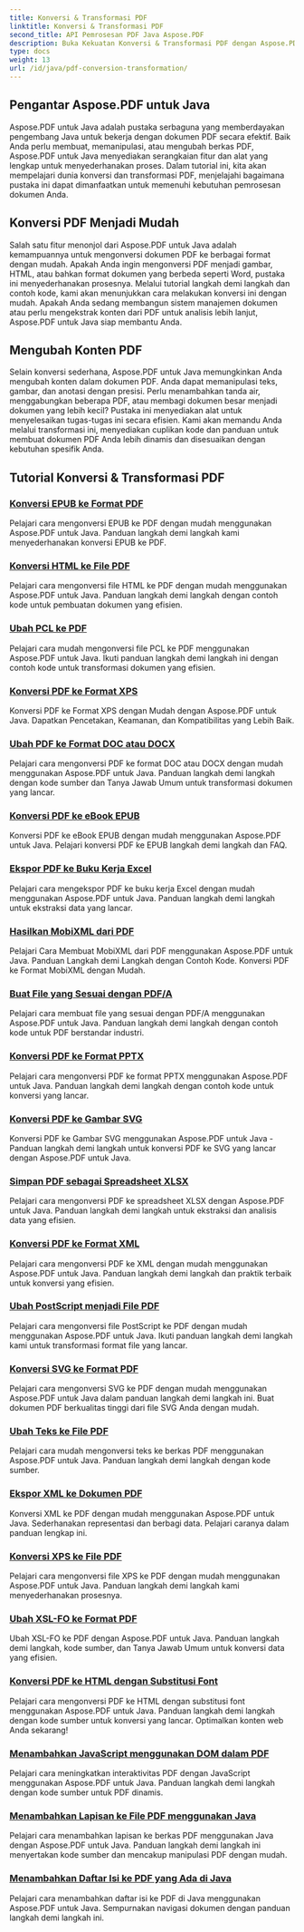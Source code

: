 ```yaml
---
title: Konversi & Transformasi PDF
linktitle: Konversi & Transformasi PDF
second_title: API Pemrosesan PDF Java Aspose.PDF
description: Buka Kekuatan Konversi & Transformasi PDF dengan Aspose.PDF untuk Java - Tutorial Komprehensif untuk Pengembang. Tingkatkan Keterampilan Pemrosesan PDF Anda Hari Ini!
type: docs
weight: 13
url: /id/java/pdf-conversion-transformation/
---
```


## Pengantar Aspose.PDF untuk Java

Aspose.PDF untuk Java adalah pustaka serbaguna yang memberdayakan pengembang Java untuk bekerja dengan dokumen PDF secara efektif. Baik Anda perlu membuat, memanipulasi, atau mengubah berkas PDF, Aspose.PDF untuk Java menyediakan serangkaian fitur dan alat yang lengkap untuk menyederhanakan proses. Dalam tutorial ini, kita akan mempelajari dunia konversi dan transformasi PDF, menjelajahi bagaimana pustaka ini dapat dimanfaatkan untuk memenuhi kebutuhan pemrosesan dokumen Anda.

## Konversi PDF Menjadi Mudah

Salah satu fitur menonjol dari Aspose.PDF untuk Java adalah kemampuannya untuk mengonversi dokumen PDF ke berbagai format dengan mudah. Apakah Anda ingin mengonversi PDF menjadi gambar, HTML, atau bahkan format dokumen yang berbeda seperti Word, pustaka ini menyederhanakan prosesnya. Melalui tutorial langkah demi langkah dan contoh kode, kami akan menunjukkan cara melakukan konversi ini dengan mudah. Apakah Anda sedang membangun sistem manajemen dokumen atau perlu mengekstrak konten dari PDF untuk analisis lebih lanjut, Aspose.PDF untuk Java siap membantu Anda.

## Mengubah Konten PDF

Selain konversi sederhana, Aspose.PDF untuk Java memungkinkan Anda mengubah konten dalam dokumen PDF. Anda dapat memanipulasi teks, gambar, dan anotasi dengan presisi. Perlu menambahkan tanda air, menggabungkan beberapa PDF, atau membagi dokumen besar menjadi dokumen yang lebih kecil? Pustaka ini menyediakan alat untuk menyelesaikan tugas-tugas ini secara efisien. Kami akan memandu Anda melalui transformasi ini, menyediakan cuplikan kode dan panduan untuk membuat dokumen PDF Anda lebih dinamis dan disesuaikan dengan kebutuhan spesifik Anda.

## Tutorial Konversi & Transformasi PDF
### [Konversi EPUB ke Format PDF](./convert-epub-to-pdf-format/)
Pelajari cara mengonversi EPUB ke PDF dengan mudah menggunakan Aspose.PDF untuk Java. Panduan langkah demi langkah kami menyederhanakan konversi EPUB ke PDF.
### [Konversi HTML ke File PDF](./convert-html-to-pdf-files/)
Pelajari cara mengonversi file HTML ke PDF dengan mudah menggunakan Aspose.PDF untuk Java. Panduan langkah demi langkah dengan contoh kode untuk pembuatan dokumen yang efisien.
### [Ubah PCL ke PDF](./transform-pcl-to-pdfs/)
Pelajari cara mudah mengonversi file PCL ke PDF menggunakan Aspose.PDF untuk Java. Ikuti panduan langkah demi langkah ini dengan contoh kode untuk transformasi dokumen yang efisien.
### [Konversi PDF ke Format XPS](./convert-pdfs-to-xps-format/)
Konversi PDF ke Format XPS dengan Mudah dengan Aspose.PDF untuk Java. Dapatkan Pencetakan, Keamanan, dan Kompatibilitas yang Lebih Baik.
### [Ubah PDF ke Format DOC atau DOCX](./change-pdfs-to-doc-or-docx-format/)
Pelajari cara mengonversi PDF ke format DOC atau DOCX dengan mudah menggunakan Aspose.PDF untuk Java. Panduan langkah demi langkah dengan kode sumber dan Tanya Jawab Umum untuk transformasi dokumen yang lancar.
### [Konversi PDF ke eBook EPUB](./convert-pdfs-to-epub-ebooks/)
Konversi PDF ke eBook EPUB dengan mudah menggunakan Aspose.PDF untuk Java. Pelajari konversi PDF ke EPUB langkah demi langkah dan FAQ.
### [Ekspor PDF ke Buku Kerja Excel](./export-pdfs-to-excel-workbooks/)
Pelajari cara mengekspor PDF ke buku kerja Excel dengan mudah menggunakan Aspose.PDF untuk Java. Panduan langkah demi langkah untuk ekstraksi data yang lancar.
### [Hasilkan MobiXML dari PDF](./generate-mobixml-from-pdfs/)
Pelajari Cara Membuat MobiXML dari PDF menggunakan Aspose.PDF untuk Java. Panduan Langkah demi Langkah dengan Contoh Kode. Konversi PDF ke Format MobiXML dengan Mudah.
### [Buat File yang Sesuai dengan PDF/A](./create-pdfa-compliant-files/)
Pelajari cara membuat file yang sesuai dengan PDF/A menggunakan Aspose.PDF untuk Java. Panduan langkah demi langkah dengan contoh kode untuk PDF berstandar industri.
### [Konversi PDF ke Format PPTX](./convert-pdfs-to-pptx-format/)
Pelajari cara mengonversi PDF ke format PPTX menggunakan Aspose.PDF untuk Java. Panduan langkah demi langkah dengan contoh kode untuk konversi yang lancar.
### [Konversi PDF ke Gambar SVG](./convert-pdfs-to-svg-images/)
Konversi PDF ke Gambar SVG menggunakan Aspose.PDF untuk Java - Panduan langkah demi langkah untuk konversi PDF ke SVG yang lancar dengan Aspose.PDF untuk Java.
### [Simpan PDF sebagai Spreadsheet XLSX](./save-pdfs-as-xlsx-spreadsheets/)
Pelajari cara mengonversi PDF ke spreadsheet XLSX dengan Aspose.PDF untuk Java. Panduan langkah demi langkah untuk ekstraksi dan analisis data yang efisien.
### [Konversi PDF ke Format XML](./convert-pdfs-to-xml-format/)
Pelajari cara mengonversi PDF ke XML dengan mudah menggunakan Aspose.PDF untuk Java. Panduan langkah demi langkah dan praktik terbaik untuk konversi yang efisien.
### [Ubah PostScript menjadi File PDF](./turn-postscript-into-pdf-files/)
Pelajari cara mengonversi file PostScript ke PDF dengan mudah menggunakan Aspose.PDF untuk Java. Ikuti panduan langkah demi langkah kami untuk transformasi format file yang lancar.
### [Konversi SVG ke Format PDF](./convert-svg-to-pdf-format/)
Pelajari cara mengonversi SVG ke PDF dengan mudah menggunakan Aspose.PDF untuk Java dalam panduan langkah demi langkah ini. Buat dokumen PDF berkualitas tinggi dari file SVG Anda dengan mudah.
### [Ubah Teks ke File PDF](./change-text-to-pdf-files/)
Pelajari cara mudah mengonversi teks ke berkas PDF menggunakan Aspose.PDF untuk Java. Panduan langkah demi langkah dengan kode sumber.
### [Ekspor XML ke Dokumen PDF](./export-xml-to-pdf-documents/)
Konversi XML ke PDF dengan mudah menggunakan Aspose.PDF untuk Java. Sederhanakan representasi dan berbagi data. Pelajari caranya dalam panduan lengkap ini.
### [Konversi XPS ke File PDF](./convert-xps-to-pdf-files/)
Pelajari cara mengonversi file XPS ke PDF dengan mudah menggunakan Aspose.PDF untuk Java. Panduan langkah demi langkah kami menyederhanakan prosesnya.
### [Ubah XSL-FO ke Format PDF](./transform-xsl-fo-to-pdf-format/)
Ubah XSL-FO ke PDF dengan Aspose.PDF untuk Java. Panduan langkah demi langkah, kode sumber, dan Tanya Jawab Umum untuk konversi data yang efisien.
### [Konversi PDF ke HTML dengan Substitusi Font](./convert-pdf-to-html-with-font-substitution/)
Pelajari cara mengonversi PDF ke HTML dengan substitusi font menggunakan Aspose.PDF untuk Java. Panduan langkah demi langkah dengan kode sumber untuk konversi yang lancar. Optimalkan konten web Anda sekarang!
### [Menambahkan JavaScript menggunakan DOM dalam PDF](./adding-javascript-using-dom-in-pdf/)
Pelajari cara meningkatkan interaktivitas PDF dengan JavaScript menggunakan Aspose.PDF untuk Java. Panduan langkah demi langkah dengan kode sumber untuk PDF dinamis.
### [Menambahkan Lapisan ke File PDF menggunakan Java](./add-layers-to-pdf-file-using-java/)
Pelajari cara menambahkan lapisan ke berkas PDF menggunakan Java dengan Aspose.PDF untuk Java. Panduan langkah demi langkah ini menyertakan kode sumber dan mencakup manipulasi PDF dengan mudah.
### [Menambahkan Daftar Isi ke PDF yang Ada di Java](./add-table-of-contents-to-existing-pdf-in-java/)
Pelajari cara menambahkan daftar isi ke PDF di Java menggunakan Aspose.PDF untuk Java. Sempurnakan navigasi dokumen dengan panduan langkah demi langkah ini.